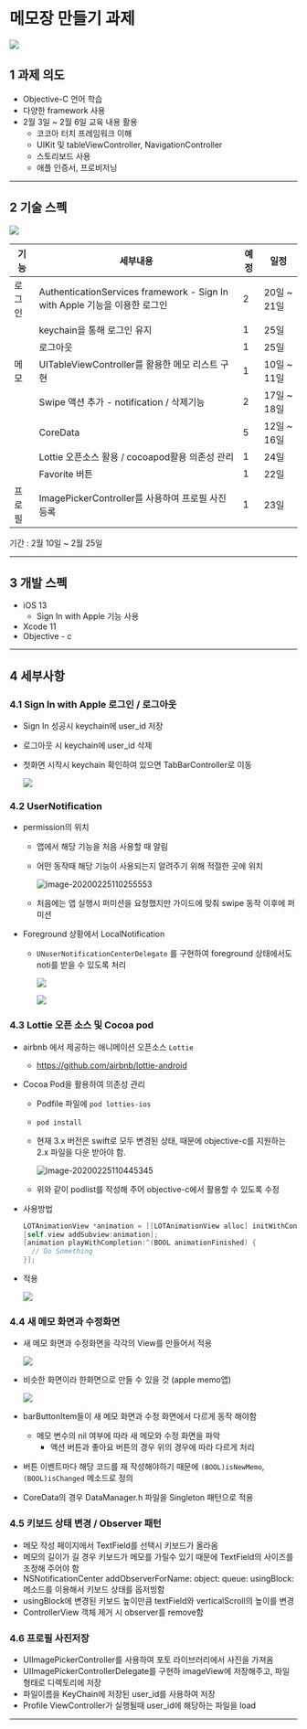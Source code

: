 # 메모장 만들기 과제

![](./readme_photo/icon.png)

## 1 과제 의도

- Objective-C 언어 학습
- 다양한 framework 사용
- 2월 3일 ~ 2월 6일 교육 내용 활용
  - 코코아 터치 프레임워크 이해
  - UIKit 및 tableViewController, NavigationController
  - 스토리보드 사용
  - 애플 인증서, 프로비저닝

---



## 2 기술 스펙

![](./readme_photo/spec.png)



| 기능   | 세부내용                                                     | 예정 | 일정        |
| ------ | ------------------------------------------------------------ | ---- | ----------- |
| 로그인 | AuthenticationServices framework - Sign In with Apple 기능을 이용한 로그인 | 2    | 20일 ~ 21일 |
|        | keychain을 통해 로그인 유지                                  | 1    | 25일        |
|        | 로그아웃                                                     | 1    | 25일        |
| 메모   | UITableViewController를 활용한 메모 리스트 구현              | 1    | 10일 ~ 11일 |
|        | Swipe 액션 추가 - notification / 삭제기능                    | 2    | 17일 ~ 18일 |
|        | CoreData                                                     | 5    | 12일 ~ 16일 |
|        | Lottie 오픈소스 활용 / cocoapod활용 의존성 관리              | 1    | 24일        |
|        | Favorite 버튼                                                | 1    | 22일        |
| 프로필 | ImagePickerController를 사용하여 프로필 사진등록             | 1    | 23일        |

기간 : 2월 10일 ~ 2월 25일

---



## 3 개발 스펙

- iOS 13
  - Sign In with Apple 기능 사용
- Xcode 11
- Objective - c

---



##  4 세부사항

### 4.1 Sign In with Apple 로그인 / 로그아웃

- Sign In 성공시 keychain에 user_id 저장

- 로그아웃 시 keychain에 user_id 삭제

- 첫화면 시작시 keychain 확인하여 있으면 TabBarController로 이동

  ![](./readme_photo/auth.png)



### 4.2 UserNotification

- permission의 위치
  - 앱에서 해당 기능을 처음 사용할 때 알림
  - 어떤 동작때 해당 기능이 사용되는지 알려주기 위해 적절한 곳에 위치
  
    ![image-20200225110255553](./readme_photo/permission.png)
  
  - 처음에는 앱 실행시 퍼미션을 요청했지만 가이드에 맞춰 swipe 동작 이후에 퍼미션
  
- Foreground 상황에서 LocalNotification

  - `UNuserNotificationCenterDelegate` 를 구현하여 foreground 상태에서도 noti를 받을 수 있도록 처리

    ![](./readme_photo/noti.png)

    ![](./readme_photo/UNUserNotificationCenterDelegate.png)



### 4.3 Lottie 오픈 소스 및 Cocoa pod

- airbnb 에서 제공하는 애니메이션 오픈소스 `Lottie`
  
  - https://github.com/airbnb/lottie-android
  
- Cocoa Pod을 활용하여 의존성 관리

  - Podfile 파일에 `pod lotties-ios`
  - `pod install`
  - 현재 3.x 버전은 swift로 모두 변경된 상태, 때문에 objective-c를 지원하는 2.x 파일을 다운 받아야 함.

    ![image-20200225110445345](./readme_photo/lottie-pod.png)

  - 위와 같이 podlist를 작성해 주어 objective-c에서 활용할 수 있도록 수정


- 사용방법

  ```objective-c
  LOTAnimationView *animation = [[LOTAnimationView alloc] initWithContentsOfURL:[NSURL URLWithString:URL]];
  [self.view addSubview:animation];
  [animation playWithCompletion:^(BOOL animationFinished) {
    // Do Something
  }];
  ```




- 적용

  ![](./readme_photo/lottie.gif)



### 4.4 새 메모 화면과 수정화면

- 새 메모 화면과 수정화면을 각각의 View를 만들어서 적용

  ![](./readme_photo/saveMemo.png)

- 비슷한 화면이라 한화면으로 만들 수 있을 것 (apple memo앱)

  ![](./readme_photo/memo.png)

- barButtonItem들이 새 메모 화면과 수정 화면에서 다르게 동작 해야함
  - 메모 변수의 nil 여부에 따라 새 메모와 수정 화면을 파악
    - 액션 버튼과 좋아요 버튼의 경우 위의 경우에 따라 다르게 처리

- 버튼 이벤트마다 해당 코드를 재 작성해야하기 때문에 `(BOOL)isNewMemo`, `(BOOL)isChanged` 메소드로 정의

- CoreData의 경우 DataManager.h 파일을 Singleton 패턴으로 적용



### 4.5 키보드 상태 변경 / Observer 패턴

- 메모 작성 페이지에서 TextField를 선택시 키보드가 올라옴
- 메모의 길이가 길 경우 키보드가 메모를 가릴수 있기 때문에 TextField의 사이즈를 조정해 주어야 함
- NSNotificationCenter addObserverForName: object: queue: usingBlock: 메소드를 이용해서 키보드 상태를 옵저빙함
- usingBlock에 변경된 키보드 높이만큼 textField와 verticalScroll의 높이를 변경
- ControllerView 객체 제거 시 observer를 remove함



### 4.6 프로필 사진저장

- UIImagePickerController를 사용하여 포토 라이브러리에서 사진을 가져옴
- UIImagePickerControllerDelegate를 구현하 imageView에 저장해주고, 파일 형태로 디렉토리에 저장
- 파일이름을 KeyChain에 저장된 user_id를 사용하여 저장
- Profile ViewController가 실행될때 user_id에 해당하는 파일을 load



---



